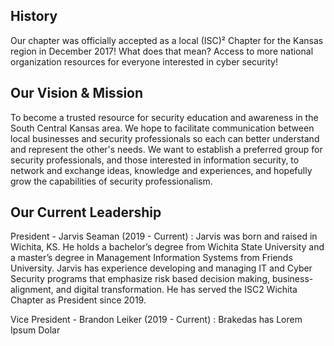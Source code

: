 ## History

Our chapter was officially accepted as a local (ISC)² Chapter for the Kansas region in December 2017!
What does that mean? Access to more national organization resources for everyone interested in cyber security! 

## Our Vision & Mission
To become a trusted resource for security education and awareness in the South Central Kansas area. We hope to facilitate communication between local businesses and security professionals so each can better understand and represent the other's needs. We want to establish a preferred group for security professionals, and those interested in information security, to network and exchange ideas, knowledge and experiences, and hopefully grow the capabilities of security professionalism.

## Our Current Leadership

President - Jarvis Seaman (2019 - Current)
: Jarvis was born and raised in Wichita, KS. He holds a bachelor’s degree from Wichita State University and a master’s degree in Management Information Systems from Friends University. Jarvis has experience developing and managing IT and Cyber Security programs that emphasize risk based decision making, business-alignment, and digital transformation. He has served the ISC2 Wichita Chapter as President since 2019.


Vice President - Brandon Leiker (2019 - Current)
: Brakedas has Lorem Ipsum Dolar
